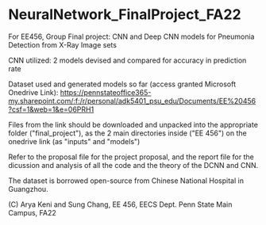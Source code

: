 # NeuralNetwork_FinalProject_FA22
For EE456, Group Final project: CNN and Deep CNN models for Pneumonia Detection from X-Ray Image sets

CNN utilized: 2 models devised and compared for accuracy in prediction rate

Dataset used and generated models so far (access granted Microsoft Onedrive Link): https://pennstateoffice365-my.sharepoint.com/:f:/r/personal/adk5401_psu_edu/Documents/EE%20456?csf=1&web=1&e=06PRH1

Files from the link should be downloaded and unpacked into the appropriate folder ("final_project"), as the 2 main directories inside ("EE 456") on the onedrive link (as "inputs" and "models")

Refer to the proposal file for the project proposal, and the report file for the dicussion and analysis of all the code and the theory of the DCNN and CNN. 

The dataset is borrowed open-source from Chinese National Hospital in Guangzhou. 

(C) Arya Keni and Sung Chang, EE 456, EECS Dept. Penn State Main Campus, FA22
